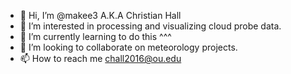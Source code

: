 - 👋 Hi, I’m @makee3 A.K.A Christian Hall
- 👀 I’m interested in processing and visualizing cloud probe data.
- 🌱 I’m currently learning to do this ^^^
- 💞️ I’m looking to collaborate on meteorology projects.
- 📫 How to reach me chall2016@ou.edu

<!---
makee3/makee3 is a ✨ special ✨ repository because its `README.md` (this file) appears on your GitHub profile.
You can click the Preview link to take a look at your changes.
--->
